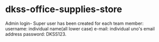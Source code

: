 # dkss-office-supplies-store
Admin login-
Super user has been created for each team member:
username: individual name(all lower case)
e-mail: individual uno's email address
password: DKSS123.
